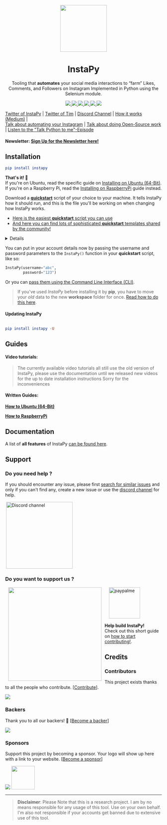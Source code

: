 <p align="center">
  <img src="https://i.imgur.com/sJzfZsL.jpg" width="150">
  <h1 align="center">InstaPy</h1>
  <p align="center">Tooling that <b>automates</b> your social media interactions to “farm” Likes, Comments, and Followers on Instagram
Implemented in Python using the Selenium module.<p>
  <p align="center">
    <a href="https://github.com/timgrossmann/InstaPy/blob/master/LICENSE">
      <img src="https://img.shields.io/badge/license-GPLv3-blue.svg" />
    </a>
    <a href="https://github.com/SeleniumHQ/selenium">
      <img src="https://img.shields.io/badge/built%20with-Selenium-yellow.svg" />
    </a>
    <a href="https://www.python.org/">
    	<img src="https://img.shields.io/badge/built%20with-Python3-red.svg" />
    </a>
    <a href="https://travis-ci.org/timgrossmann/InstaPy">
	<img src="https://img.shields.io/travis/rust-lang/rust.svg">
    </a>
    <a href="https://www.github.com/timgrossmann/InstaPy#backer">
	<img src="https://opencollective.com/instapy/backers/badge.svg">
    </a>
    <a href="https://www.github.com/timgrossmann/InstaPy#sponsors">
	<img src="https://opencollective.com/instapy/sponsors/badge.svg">
    </a>
  </p>
</p>


[Twitter of InstaPy](https://twitter.com/InstaPy) | [Twitter of Tim](https://twitter.com/timigrossmann) | [Discord Channel](https://discord.gg/FDETsht) | [How it works (Medium)](https://medium.freecodecamp.com/my-open-source-instagram-bot-got-me-2-500-real-followers-for-5-in-server-costs-e40491358340) |   
[Talk about automating your Instagram](https://youtu.be/4TmKFZy-ioQ) | [Talk about doing Open-Source work](https://www.youtube.com/watch?v=A_UtST302Og&t=0s&list=PLa4P1NPX9hthXV-wko0xyxFpbhYZFkW7o) | [Listen to the "Talk Python to me"-Episode](https://talkpython.fm/episodes/show/142/automating-the-web-with-selenium-and-instapy)


#### Newsletter: [Sign Up for the Newsletter here!](http://eepurl.com/cZbV_v)


## **Installation**
```elm
pip install instapy
```
**That's it! 🚀**   
If you're on Ubuntu, read the specific guide on [Installing on Ubuntu (64-Bit)](https://github.com/InstaPy/instapy-docs/blob/master/How_Tos/How_To_DO_Ubuntu_on_Digital_Ocean.md). If you're on a Raspberry Pi, read the [Installing on RaspberryPi](https://github.com/InstaPy/instapy-docs/blob/master/How_Tos/How_to_Raspberry.md) guide instead.

Download a **[quickstart](https://github.com/InstaPy/instapy-quickstart)** script of your choice to your machine. It tells InstaPy how it should run, and this is the file you'll be working on when changing how InstaPy works.

- [Here is the easiest **quickstart** script you can use](https://github.com/InstaPy/instapy-quickstart/blob/master/quickstart.py)  
- [And here you can find lots of sophisticated **quickstart** templates shared by the community!](https://github.com/InstaPy/instapy-quickstart/tree/master/quickstart_templates) 

<details>

You can also copy and paste this basic **quickstart** into a new text file and save it as `.py` file.
```python		
""" Quickstart script for InstaPy usage """		
# imports		
from instapy import InstaPy		
from instapy import smart_run		
	
# get an InstaPy session!		
session = InstaPy()		
	
with smart_run(session):		
    """ Activity flow """		
    # general settings		
    session.set_dont_include(["friend1", "friend2", "friend3"])		
	
    # activity		
    session.like_by_tags(["natgeo"], amount=10)		
```

</details>

You can put in your account details now by passing the username and password parameters to the `InstaPy()` function in your **quickstart** script, like so: 
```python
InstaPy(username="abc", 
        password="123")
```
Or you can [pass them using the Command Line Interface (CLI)](#pass-arguments-by-cli).

> If you've used _InstaPy_ before installing it by **pip**, you have to move your _old_ data to the new **workspace** folder for once.
[Read how to do this here](./DOCUMENTATION.md#migrating-your-data-to-the-workspace-folder).

#### Updating InstaPy
```elm

pip install instapy -U

```

## Guides

#### Video tutorials:

> The currently available video tutorials all still use the old version of InstaPy, please use the documentation until we released new videos for the up to date installation instructions
Sorry for the inconveniences

#### Written Guides:
**[How to Ubuntu (64-Bit)](https://github.com/InstaPy/instapy-docs/blob/master/How_Tos/How_To_DO_Ubuntu_on_Digital_Ocean.md) &nbsp;&nbsp;&nbsp;&nbsp;&nbsp;&nbsp;**

**[How to RaspberryPi](https://github.com/InstaPy/instapy-docs/blob/master/How_Tos/How_to_Raspberry.md) &nbsp;&nbsp;&nbsp;&nbsp;&nbsp;&nbsp;**


## Documentation
A list of **all features** of InstaPy [can be found here](./DOCUMENTATION.md). 

## Support

### Do you need help ?
If you should encounter any issue, please first [search for similar issues](https://github.com/timgrossmann/InstaPy/issues) and only if you can't find any, create a new issue or use the [discord channel](https://discord.gg/FDETsht) for help.

<a href="https://discord.gg/FDETsht">
  <img hspace="3" alt="Discord channel" src="https://camo.githubusercontent.com/e4a739df27356a78e9cae2e2dda642d118567e7c/68747470733a2f2f737465616d63646e2d612e616b616d616968642e6e65742f737465616d636f6d6d756e6974792f7075626c69632f696d616765732f636c616e732f32373039303534312f386464356339303766326130656563623733646336613437373666633961323538373865626364642e706e67" width=214/>
</a>

### Do you want to support us ?

<a href="https://opencollective.com/instapy/donate" target="_blank">
  <img align="left" hspace="10" src="https://opencollective.com/instapy/contribute/button@2x.png?color=blue" width=300 />
</a>

<a href="https://www.paypal.me/supportInstaPy">
  <img hspace="14" alt="paypalme" src="http://codeinpython.com/tutorials/wp-content/uploads/2017/09/PayPal-ME-300x300.jpg.png" width=100 />
</a>

**Help build InstaPy!**      
Check out this short guide on [how to start contributing!](https://github.com/InstaPy/instapy-docs/blob/master/CONTRIBUTORS.md).


## Credits

### Contributors

This project exists thanks to all the people who contribute. [[Contribute](https://github.com/timgrossmann/InstaPy/wiki/How-to-Contribute)].

<a href="https://github.com/timgrossmann/InstaPy/graphs/contributors"><img src="https://opencollective.com/instapy/contributors.svg?width=890&button=false" /></a>

### Backers

Thank you to all our backers! 🙏 [[Become a backer](https://opencollective.com/instapy#backer)]

<a href="https://opencollective.com/instapy#backers" target="_blank"><img src="https://opencollective.com/instapy/backers.svg?width=890"></a>

### Sponsors

Support this project by becoming a sponsor. Your logo will show up here with a link to your website. [[Become a sponsor](https://opencollective.com/instapy#sponsor)]

<a href="https://opencollective.com/instapy/sponsor/0/website" target="_blank"><img src="https://opencollective.com/instapy/sponsor/0/avatar.svg"></a>
<a href="https://www.chancetheapp.com" target="_blank">
	<img src="https://user-images.githubusercontent.com/16529337/52699787-dbb17f80-2f76-11e9-9657-c103d4e89d88.png" height=75 />
</a>

---

> **Disclaimer**: Please Note that this is a research project. I am by no means responsible for any usage of this tool. Use on your own behalf. I'm also not responsible if your accounts get banned due to extensive use of this tool.
